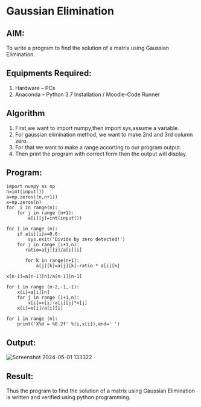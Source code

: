 # Gaussian Elimination

## AIM:
To write a program to find the solution of a matrix using Gaussian Elimination.

## Equipments Required:
1. Hardware – PCs
2. Anaconda – Python 3.7 Installation / Moodle-Code Runner

## Algorithm
1. First,we want to import numpy,then import sys,assume a variable.
2. For gaussian elimination method, we want to make 2nd and 3rd column zero.
3. For that we want to make a range accorting to our program output.
4. Then print the program with correct form then the output will display.


## Program:
```
import numpy as np
n=int(input())
a=np.zeros((n,n+1))
x=np.zeros(n)
for  i in range(n):
    for j in range (n+1):
        a[i][j]=int(input())
        
for i in range (n):
    if a[i][i]==0.0:
        sys.exit('Divide by zero detected!')
    for j in range (i+1,n):
       ratio=a[j][i]/a[i][i]
            
       for k in range(n+1):
           a[j][k]=a[j][k]-ratio * a[i][k]
                
x[n-1]=a[n-1][n]/a[n-1][n-1]

for i in range (n-2,-1,-1):
    x[i]=a[i][n]
    for j in range (i+1,n):
        x[i]=x[i]-a[i][j]*x[j]
    x[i]=x[i]/a[i][i]
    
for i in range (n):
    print('X%d = %0.2f' %(i,x[i]),end=' ')

```

## Output:
![Screenshot 2024-05-01 133322](https://github.com/Tomfx03/Gaussian/assets/101335832/35001cc6-d4a6-4c87-a51e-2d8d02c31bcc)




## Result:
Thus the program to find the solution of a matrix using Gaussian Elimination is written and verified using python programming.


